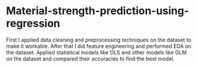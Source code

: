 # Material-strength-prediction-using-regression
First I applied data cleaning and preprocessing techniques on the dataset to make it workable. After that I did feature engineering and performed EDA on the dataset. Applied statistical models like OLS and other models like GLM on the dataset and compared their accuracies to find the best model.
